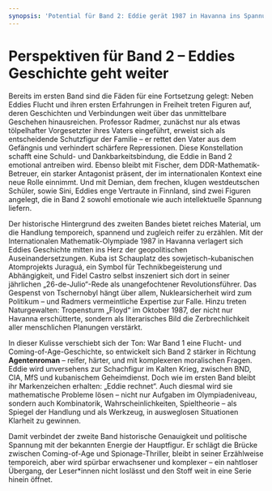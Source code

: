 ```yaml
---
synopsis: 'Potential für Band 2: Eddie gerät 1987 in Havanna ins Spannungsfeld von BND, CIA und MfS. Historische Bezüge (IMO ’87, Juraguá, Fidel, Tschernobyl, Sturm Floyd) verleihen Dichte. Bekannte Figuren kehren zurück,Eddie rechnet weiter – reifer, erwachsener, spannender.'
---
```

# Perspektiven für Band 2 – Eddies Geschichte geht weiter

Bereits im ersten Band sind die Fäden für eine Fortsetzung gelegt: Neben Eddies
Flucht und ihren ersten Erfahrungen in Freiheit treten Figuren auf, deren
Geschichten und Verbindungen weit über das unmittelbare Geschehen hinausreichen.
Professor Radmer, zunächst nur als etwas tölpelhafter Vorgesetzter ihres Vaters
eingeführt, erweist sich als entscheidende Schutzfigur der Familie – er rettet
den Vater aus dem Gefängnis und verhindert schärfere Repressionen. Diese
Konstellation schafft eine Schuld- und Dankbarkeitsbindung, die Eddie in Band 2
emotional antreiben wird. Ebenso bleibt mit Fischer, dem
DDR-Mathematik-Betreuer, ein starker Antagonist präsent, der im internationalen
Kontext eine neue Rolle einnimmt. Und mit Demian, dem frechen, klugen
westdeutschen Schüler, sowie Sini, Eddies enge Vertraute in Finnland, sind zwei
Figuren angelegt, die in Band 2 sowohl emotionale wie auch intellektuelle
Spannung liefern.

Der historische Hintergrund des zweiten Bandes bietet reiches Material, um die
Handlung temporeich, spannend und zugleich reifer zu erzählen. Mit der
Internationalen Mathematik-Olympiade 1987 in Havanna verlagert sich Eddies
Geschichte mitten ins Herz der geopolitischen Auseinandersetzungen. Kuba ist
Schauplatz des sowjetisch-kubanischen Atomprojekts Juraguá, ein Symbol für
Technikbegeisterung und Abhängigkeit, und Fidel Castro selbst inszeniert sich
dort in seiner jährlichen „26-de-Julio“-Rede als unangefochtener
Revolutionsführer. Das Gespenst von Tschernobyl hängt über allem,
Nuklearsicherheit wird zum Politikum – und Radmers vermeintliche Expertise zur
Falle. Hinzu treten Naturgewalten: Tropensturm „Floyd“ im Oktober 1987, der
nicht nur Havanna erschütterte, sondern als literarisches Bild die
Zerbrechlichkeit aller menschlichen Planungen verstärkt.

In dieser Kulisse verschiebt sich der Ton: War Band 1 eine Flucht- und
Coming-of-Age-Geschichte, so entwickelt sich Band 2 stärker in Richtung
**Agentenroman** – reifer, härter, und mit komplexeren moralischen Fragen. Eddie
wird unversehens zur Schachfigur im Kalten Krieg, zwischen BND, CIA, MfS und
kubanischem Geheimdienst. Doch wie im ersten Band bleibt ihr Markenzeichen
erhalten: „Eddie rechnet“. Auch diesmal wird sie mathematische Probleme lösen –
nicht nur Aufgaben im Olympiadeniveau, sondern auch Kombinatorik,
Wahrscheinlichkeiten, Spieltheorie – als Spiegel der Handlung und als Werkzeug,
in ausweglosen Situationen Klarheit zu gewinnen.

Damit verbindet der zweite Band historische Genauigkeit und politische Spannung
mit der bekannten Energie der Hauptfigur. Er schlägt die Brücke zwischen
Coming-of-Age und Spionage-Thriller, bleibt in seiner Erzählweise temporeich,
aber wird spürbar erwachsener und komplexer – ein nahtloser Übergang, der
Leser*innen nicht loslässt und den Stoff weit in eine Serie hinein öffnet.
